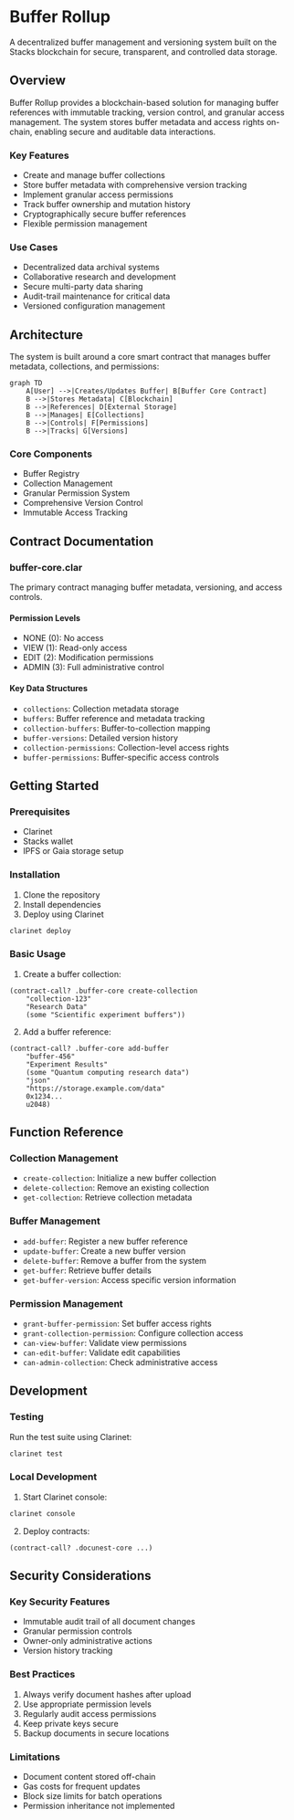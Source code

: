 # Buffer Rollup

A decentralized buffer management and versioning system built on the Stacks blockchain for secure, transparent, and controlled data storage.

## Overview

Buffer Rollup provides a blockchain-based solution for managing buffer references with immutable tracking, version control, and granular access management. The system stores buffer metadata and access rights on-chain, enabling secure and auditable data interactions.

### Key Features
- Create and manage buffer collections
- Store buffer metadata with comprehensive version tracking
- Implement granular access permissions
- Track buffer ownership and mutation history
- Cryptographically secure buffer references
- Flexible permission management

### Use Cases
- Decentralized data archival systems
- Collaborative research and development
- Secure multi-party data sharing
- Audit-trail maintenance for critical data
- Versioned configuration management

## Architecture

The system is built around a core smart contract that manages buffer metadata, collections, and permissions:

```mermaid
graph TD
    A[User] -->|Creates/Updates Buffer| B[Buffer Core Contract]
    B -->|Stores Metadata| C[Blockchain]
    B -->|References| D[External Storage]
    B -->|Manages| E[Collections]
    B -->|Controls| F[Permissions]
    B -->|Tracks| G[Versions]
```

### Core Components
- Buffer Registry
- Collection Management
- Granular Permission System
- Comprehensive Version Control
- Immutable Access Tracking

## Contract Documentation

### buffer-core.clar

The primary contract managing buffer metadata, versioning, and access controls.

#### Permission Levels
- NONE (0): No access
- VIEW (1): Read-only access
- EDIT (2): Modification permissions
- ADMIN (3): Full administrative control

#### Key Data Structures
- `collections`: Collection metadata storage
- `buffers`: Buffer reference and metadata tracking
- `collection-buffers`: Buffer-to-collection mapping
- `buffer-versions`: Detailed version history
- `collection-permissions`: Collection-level access rights
- `buffer-permissions`: Buffer-specific access controls

## Getting Started

### Prerequisites
- Clarinet
- Stacks wallet
- IPFS or Gaia storage setup

### Installation
1. Clone the repository
2. Install dependencies
3. Deploy using Clarinet

```bash
clarinet deploy
```

### Basic Usage

1. Create a buffer collection:
```clarity
(contract-call? .buffer-core create-collection 
    "collection-123" 
    "Research Data" 
    (some "Scientific experiment buffers"))
```

2. Add a buffer reference:
```clarity
(contract-call? .buffer-core add-buffer
    "buffer-456"
    "Experiment Results"
    (some "Quantum computing research data")
    "json"
    "https://storage.example.com/data"
    0x1234...
    u2048)
```

## Function Reference

### Collection Management
- `create-collection`: Initialize a new buffer collection
- `delete-collection`: Remove an existing collection
- `get-collection`: Retrieve collection metadata

### Buffer Management
- `add-buffer`: Register a new buffer reference
- `update-buffer`: Create a new buffer version
- `delete-buffer`: Remove a buffer from the system
- `get-buffer`: Retrieve buffer details
- `get-buffer-version`: Access specific version information

### Permission Management
- `grant-buffer-permission`: Set buffer access rights
- `grant-collection-permission`: Configure collection access
- `can-view-buffer`: Validate view permissions
- `can-edit-buffer`: Validate edit capabilities
- `can-admin-collection`: Check administrative access

## Development

### Testing
Run the test suite using Clarinet:
```bash
clarinet test
```

### Local Development
1. Start Clarinet console:
```bash
clarinet console
```

2. Deploy contracts:
```clarity
(contract-call? .docunest-core ...)
```

## Security Considerations

### Key Security Features
- Immutable audit trail of all document changes
- Granular permission controls
- Owner-only administrative actions
- Version history tracking

### Best Practices
1. Always verify document hashes after upload
2. Use appropriate permission levels
3. Regularly audit access permissions
4. Keep private keys secure
5. Backup documents in secure locations

### Limitations
- Document content stored off-chain
- Gas costs for frequent updates
- Block size limits for batch operations
- Permission inheritance not implemented